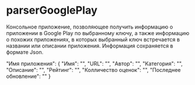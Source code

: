 # parserGooglePlay
Консольное приложение, позволяющее получить информацию о приложении в Google Play по выбранному ключу, 
а также информацию о похожих приложениях, в которых выбранный ключ встречается в названии или описании приложения.
Информация сохраняется в формате Json.


"Имя приложения": {
        "Имя": "",
        "URL": "",
        "Автор": "",
        "Категория": "",
        "Описание": "",
        "Рейтинг": "",
        "Колличество оценок": "",
        "Последнее обновление": ""
}
        
